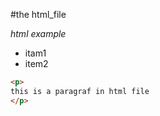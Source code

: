 #the html_file

*html example*

- itam1
- item2

```html
<p>
this is a paragraf in html file
</p>

```
